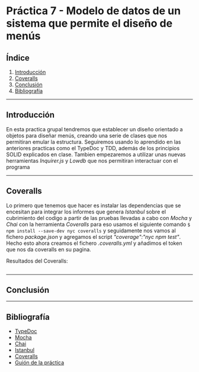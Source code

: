 # Práctica 7 - Modelo de datos de un sistema que permite el diseño de menús


## Índice

1. [Introducción](#intro)
2. [Coveralls](#coveralls)
3. [Conclusión](#conclu)
4. [Bibliografía](#biblio)


---------------------

## Introducción<a name="intro"></a>
En esta practica grupal tendremos que establecer un diseño orientado a objetos para diseñar menús, creando una serie de clases que nos permitiran emular la estructura. Seguiremos usando lo aprendido en las anteriores practicas como el TypeDoc y TDD, además de los principios SOLID explicados en clase. Tambien empezaremos a utilizar unas nuevas herramientas *Inquirer.js* y *Lowdb* que nos permitiran interactuar con el programa 


---------------------



## Coveralls<a name="coveralls"></a>
Lo primero que tenemos que hacer es instalar las dependencias que se encesitan para integrar los informes que genera *Istanbul* sobre el cubrimiento del codigo a partir de las pruebas llevadas a cabo con *Mocha* y *Chai* con la herramienta *Coveralls* para eso usamos el siguiente comando `$ npm install --save-dev nyc coveralls` y seguidamente nos vamos al fichero *package.json* y agregamos el script *"coverage":"nyc npm test"*. Hecho esto ahora creamos el fichero *.coveralls.yml* y añadimos el token que nos da coveralls en su pagina.

Resultados del Coveralls:
```bash

```


---------------------


## Conclusión<a name="conclu"></a>


---------------------

## Bibliografía <a name="biblio"></a>

- [TypeDoc](https://typedoc.org/)
- [Mocha](https://mochajs.org/) 
- [Chai](https://www.chaijs.com/)
- [Istanbul](https://istanbul.js.org/)
- [Coveralls](https://coveralls.io/)
- [Guión de la práctica](https://ull-esit-inf-dsi-2021.github.io/prct06-generics-solid/)